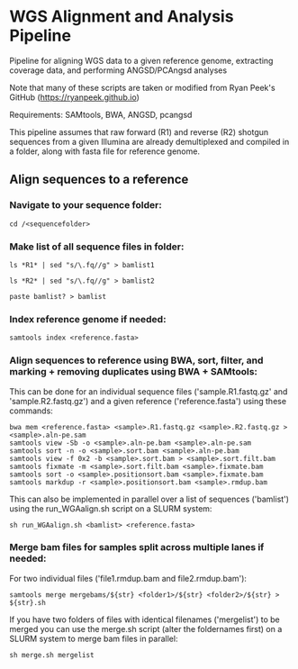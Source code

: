 # WGS Alignment and Analysis Pipeline
  
Pipeline for aligning WGS data to a given reference genome, extracting coverage data, and performing ANGSD/PCAngsd analyses

Note that many of these scripts are taken or modified from Ryan Peek's GitHub (https://ryanpeek.github.io)

Requirements: SAMtools, BWA, ANGSD, pcangsd

This pipeline assumes that raw forward (R1) and reverse (R2) shotgun sequences from a given Illumina are already demultiplexed and compiled in a folder, along with fasta file for reference genome.

## Align sequences to a reference

### Navigate to your sequence folder: 

    cd /<sequencefolder>

### Make list of all sequence files in folder:

    ls *R1* | sed "s/\.fq//g" > bamlist1

    ls *R2* | sed "s/\.fq//g" > bamlist2

    paste bamlist? > bamlist

### Index reference genome if needed:

    samtools index <reference.fasta>

### Align sequences to reference using BWA, sort, filter, and marking + removing duplicates using BWA + SAMtools:

This can be done for an individual sequence files ('sample.R1.fastq.gz' and 'sample.R2.fastq.gz') and a given reference ('reference.fasta') using these commands:

    bwa mem <reference.fasta> <sample>.R1.fastq.gz <sample>.R2.fastq.gz > <sample>.aln-pe.sam
    samtools view -Sb -o <sample>.aln-pe.bam <sample>.aln-pe.sam
    samtools sort -n -o <sample>.sort.bam <sample>.aln-pe.bam
    samtools view -f 0x2 -b <sample>.sort.bam > <sample>.sort.filt.bam
    samtools fixmate -m <sample>.sort.filt.bam <sample>.fixmate.bam
    samtools sort -o <sample>.positionsort.bam <sample>.fixmate.bam
    samtools markdup -r <sample>.positionsort.bam <sample>.rmdup.bam

This can also be implemented in parallel over a list of sequences ('bamlist') using the run_WGAalign.sh script on a SLURM system:
  
    sh run_WGAalign.sh <bamlist> <reference.fasta>

### Merge bam files for samples split across multiple lanes if needed:

For two individual files ('file1.rmdup.bam and file2.rmdup.bam'):

    samtools merge mergebams/${str} <folder1>/${str} <folder2>/${str} > ${str}.sh
    
If you have two folders of files with identical filenames ('mergelist') to be merged you can use the merge.sh script (alter the foldernames first) on a SLURM system to merge bam files in parallel:

    sh merge.sh mergelist
